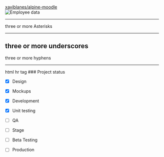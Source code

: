 [xaviblanes/alpine-moodle](https://hub.docker.com/repository/docker/xaviblanes/alpine-moodle/general)<br>
![Employee data](https://d36jcksde1wxzq.cloudfront.net/893db8c4bc07b5987e00.png "Employee Data title")
***
three or more Asterisks
___
three or more underscores
---
three or more hyphens

<hr/>
html hr tag 
### Project status

- [x] Design
- [x] Mockups
- [x] Development
- [x] Unit testing
- [ ] QA
- [ ] Stage
- [ ] Beta Testing
- [ ] Production



